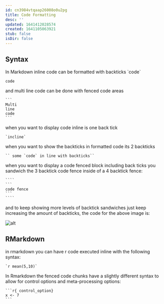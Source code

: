 ```yaml
---
id: cn3984vtqaap26008o0u2pg
title: Code Formatting
desc: ''
updated: 1641412028574
created: 1641105063921
stub: false
isDir: false
---
```



## Syntax

In Markdown inline code can be formatted with backticks \`code\`

`code`

and multi line code can be done with fenced code areas

````
```
Multi
line
code
```
````

when you want to display code inline is one back tick

`` `incline` ``

when you want to show the backticks in formatted code its 2 backticks

``` `` some `code` in line with backticks`` ```

when you want to display a code fenced block including back ticks you sandwich the 3 backtick code fence inside of a 4 backtick fence:

`````
````
```
code fence
```
````
`````

and to keep showing more levels of backtick sandwiches just keep increasing the amount of backticks, the code for the above image is:

![alt](assets/images/Pasted_image_20201207031806.png)

## RMarkdown

in rmarkdown you can have r code executed inline with the following syntax:

```
`r mean(5,10)`
```

In Rmarkdown the fenced code chunks have a slightly different syntax to allow for control options and meta-processing options:

````
```r{ control_option}
x <- 7
```
````

